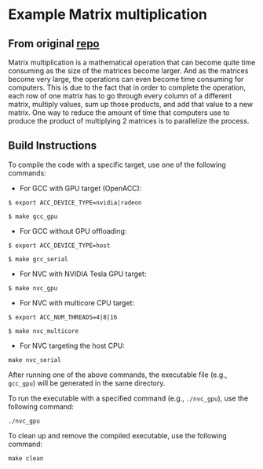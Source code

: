 # Example Matrix multiplication
## From original [repo](https://github.com/wagnerb3/MatrixMultiplication)

Matrix multiplication is a mathematical operation that can become quite time consuming as the size of the matrices become larger. And as the matrices become very large, the operations can even become time consuming for computers. This is due to the fact that in order to complete the operation, each row of one matrix has to go through every column of a different matrix, multiply values, sum up those products, and add that value to a new matrix. One way to reduce the amount of time that computers use to produce the product of multiplying 2 matrices is to parallelize the process.

## Build Instructions

To compile the code with a specific target, use one of the following commands:

- For GCC with GPU target (OpenACC):
```  
$ export ACC_DEVICE_TYPE=nvidia|radeon

$ make gcc_gpu
```

- For GCC without GPU offloading:
```
$ export ACC_DEVICE_TYPE=host

$ make gcc_serial
```

- For NVC with NVIDIA Tesla GPU target:
```
$ make nvc_gpu
```

- For NVC with multicore CPU target:
```
$ export ACC_NUM_THREADS=4|8|16

$ make nvc_multicore
```

- For NVC targeting the host CPU:
```
make nvc_serial
```

After running one of the above commands, the executable file (e.g., `gcc_gpu`) will be generated in the same directory.


To run the executable with a specified command (e.g., `./nvc_gpu`), use the following command:

```
./nvc_gpu
```

To clean up and remove the compiled executable, use the following command:

```
make clean
```